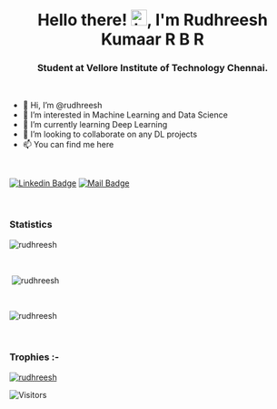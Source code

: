 <h1 align="center">Hello there! 
<img src="https://user-images.githubusercontent.com/1303154/88677602-1635ba80-d120-11ea-84d8-d263ba5fc3c0.gif" width="28px" alt="hi">, I'm Rudhreesh Kumaar R B R</h1>
<h3 align="center">Student at Vellore Institute of Technology Chennai.</h3>

<br>




- 👋 Hi, I’m @rudhreesh
- 👀 I’m interested in Machine Learning and Data Science
- 🌱 I’m currently learning Deep Learning
- 💞️ I’m looking to collaborate on any DL projects
- 📫 You can find me here 

<br>


<!---:postbox: You can find me here!--->

[![Linkedin Badge](https://img.shields.io/badge/-Rudhreesh-0e76a8?style=flat&labelColor=0e76a8&logo=linkedin&logoColor=white)](https://www.linkedin.com/in/rudhreesh-kumaar-r-b-r-7675081b9/)
[![Mail Badge](https://img.shields.io/badge/-Rudhreesh-c0392b?style=flat&labelColor=c0392b&logo=gmail&logoColor=black)](mailto:rudhreeshk@gmail.com)




<br>




<h3>Statistics</h3>
<span>
<p><img align="center"
    src="https://github-readme-stats.vercel.app/api/top-langs?username=rudhreesh&show_icons=true&locale=en&layout=compact&theme=react"
    alt="rudhreesh" /></p>

<br>

<p>&nbsp;<img align="center" src="https://github-readme-stats.vercel.app/api?username=rudhreesh&show_icons=true&theme=react"
    alt="rudhreesh" /></p>

<br>

<p><img align="center" src="https://github-readme-streak-stats.herokuapp.com/?user=rudhreesh&theme=react" alt="rudhreesh" /></p>

<br>
<h3>Trophies :-</h3>
<p align="left"> <a href="https://github.com/ryo-ma/github-profile-trophy&theme=calm"><img
      src="https://github-profile-trophy.vercel.app/?username=rudhreesh&theme=onedark" alt="rudhreesh" /></a> </p>
</span>

![Visitors](https://api.visitorbadge.io/api/visitors?path=http%3A%2F%2Fgithub.com%2Frudhreesh&label=Visitor&labelColor=%23d9e3f0&countColor=%23263759&style=flat)

<!---
rudhreesh/rudhreesh is a ✨ special ✨ repository because its `README.md` (this file) appears on your GitHub profile.
You can click the Preview link to take a look at your changes.
--->
